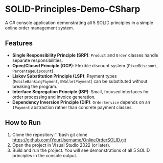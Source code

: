 # SOLID-Principles-Demo-CSharp
A C# console application demonstrating all 5 SOLID principles in a simple online order management system.
## Features

- **Single Responsibility Principle (SRP)**: `Product` and `Order` classes handle separate responsibilities.  
- **Open/Closed Principle (OCP)**: Flexible discount system (`FixedDiscount`, `PercentageDiscount`).  
- **Liskov Substitution Principle (LSP)**: Payment types (`MobileBankingPayment`, `EWalletPayment`) can be substituted without breaking the program.  
- **Interface Segregation Principle (ISP)**: Small, focused interfaces for order processing and invoice generation.  
- **Dependency Inversion Principle (DIP)**: `OrderService` depends on an `IPayment` abstraction rather than concrete payment classes.

## How to Run

1. Clone the repository:```bash
git clone https://github.com/YourUsername/OnlineOrderSOLID.git
2. Open the project in Visual Studio 2022 (or later).
3. Build and run the project. You will see demonstrations of all 5 SOLID principles in the console output.


